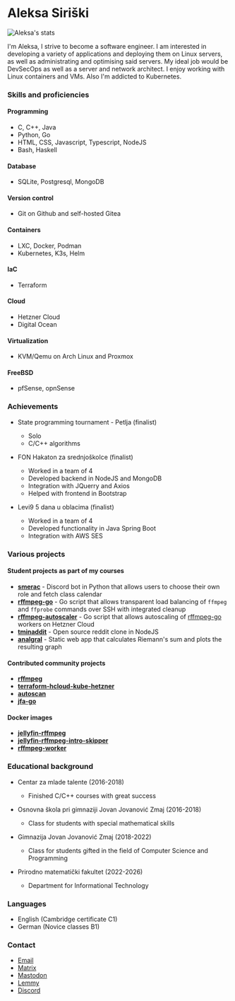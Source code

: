 # Aleksa Siriški

![Aleksa's stats](https://github-readme-stats.vercel.app/api?username=aleksasiriski&theme=github_dark&show_icons=true&custom_title=Aleksa's%20stats#gh-dark-mode-only)

I'm Aleksa, I strive to become a software engineer. I am interested in developing a variety of applications and deploying them on Linux servers, as well as administrating and optimising said servers. My ideal job would be DevSecOps as well as a server and network architect. I enjoy working with Linux containers and VMs. Also I'm addicted to Kubernetes.

### Skills and proficiencies

#### Programming
* C, C++, Java
* Python, Go
* HTML, CSS, Javascript, Typescript, NodeJS
* Bash, Haskell

#### Database
* SQLite, Postgresql, MongoDB

#### Version control
* Git on Github and self-hosted Gitea

#### Containers
* LXC, Docker, Podman
* Kubernetes, K3s, Helm

#### IaC
* Terraform

#### Cloud
* Hetzner Cloud
* Digital Ocean

#### Virtualization
* KVM/Qemu on Arch Linux and Proxmox

#### FreeBSD
* pfSense, opnSense

### Achievements
* State programming tournament - Petlja (finalist)
	- Solo
	- C/C++ algorithms

* FON Hakaton za srednjoškolce (finalist)
	- Worked in a team of 4
	- Developed backend in NodeJS and MongoDB
	- Integration with JQuerry and Axios
	- Helped with frontend in Bootstrap

* Levi9 5 dana u oblacima (finalist)
	- Worked in a team of 4
	- Developed functionality in Java Spring Boot
	- Integration with AWS SES

### Various projects

#### Student projects as part of my courses

* [**smerac**](https://github.com/aleksasiriski/smerac) - Discord bot in Python that allows users to choose their own role and fetch class calendar
* [**rffmpeg-go**](https://github.com/aleksasiriski/rffmpeg-go) - Go script that allows transparent load balancing of `ffmpeg` and `ffprobe` commands over SSH with integrated cleanup
* [**rffmpeg-autoscaler**](https://github.com/aleksasiriski/rffmpeg-autoscaler) - Go script that allows autoscaling of [rffmpeg-go](https://github.com/aleksasiriski/rffmpeg-go) workers on Hetzner Cloud
* [**tminaddit**](https://github.com/aleksasiriski/tminaddit) - Open source reddit clone in NodeJS
* [**analgral**](https://github.com/aleksasiriski/analgral) - Static web app that calculates Riemann's sum and plots the resulting graph

#### Contributed community projects

* [**rffmpeg**](https://github.com/joshuaboniface/rffmpeg)
* [**terraform-hcloud-kube-hetzner**](https://github.com/kube-hetzner/terraform-hcloud-kube-hetzner)
* [**autoscan**](https://github.com/aleksasiriski/autoscan)
* [**jfa-go**](https://github.com/hrfee/jfa-go)

#### Docker images
* [**jellyfin-rffmpeg**](https://github.com/aleksasiriski/jellyfin-rffmpeg)
* [**jellyfin-rffmpeg-intro-skipper**](https://github.com/aleksasiriski/jellyfin-rffmpeg-intro-skipper)
* [**rffmpeg-worker**](https://github.com/aleksasiriski/rffmpeg-worker)

### Educational background
* Centar za mlade talente (2016-2018)
	- Finished C/C++ courses with great success

* Osnovna škola pri gimnaziji Jovan Jovanović Zmaj (2016-2018)
	- Class for students with special mathematical skills

* Gimnazija Jovan Jovanović Zmaj (2018-2022)
	- Class for students gifted in the field of Computer Science and Programming

* Prirodno matematički fakultet (2022-2026)
	- Department for Informational Technology


### Languages
* English (Cambridge certificate C1)
* German (Novice classes B1)

### Contact
- [Email](mailto:sir@tmina.org)
- [Matrix]()
- [Mastodon]()
- [Lemmy]()
- [Discord](https://discordapp.com/users/906930028078575626)
